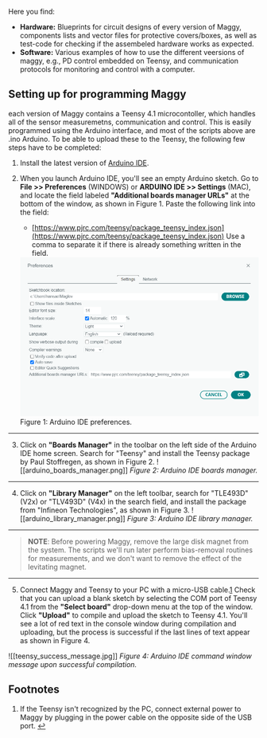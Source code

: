  Here you find:
- **Hardware:** Blueprints for circuit designs of every version of Maggy, components lists and vector files for protective covers/boxes, as well as test-code for checking if the assembeled hardware works as expected.
- **Software:** Various examples of how to use the different veersions of maggy, e.g., PD control embedded on Teensy, and communication protocols for monitoring and control with a computer.


## Setting up for programming Maggy

each version of Maggy contains a Teensy 4.1 microcontoller, which handles all of the sensor measuremetns, communication and control. This is easily programmed using the Arduino interface, and most of the scripts above are .ino Arduino. To be able to upload these to the Teensy, the following few steps have to be completed:

1.  Install the latest version of [Arduino IDE](https://www.arduino.cc/en/software).

2. When you launch Arduino IDE, you'll see an empty Arduino sketch. Go to **File >> Preferences** (WINDOWS) or **ARDUINO IDE >> Settings** (MAC), and locate the field labeled **"Additional boards manager URLs"** at the bottom of the window, as shown in Figure 1. Paste the following link into the field:
	- [https://www.pjrc.com/teensy/package_teensy_index.json](https://www.pjrc.com/teensy/package_teensy_index.json)
    Use a comma to separate it if there is already something written in the field.

    <td align="center">
      <img src="../media/images_and_illustrations/arduino_setup_instructions/arduino_preferences.png" alt="Maglev System Illustration" width="600"><br>
      Figure 1: Arduino IDE preferences.
    </td>

---

3. Click on **"Boards Manager"** in the toolbar on the left side of the Arduino IDE home screen. Search for "Teensy" and install the Teensy package by Paul Stoffregen, as shown in Figure 2.
![[arduino_boards_manager.png]]
_Figure 2: Arduino IDE boards manager._

---

4. Click on **"Library Manager"** on the left toolbar, search for "TLE493D" (V2x) or "TLV493D" (V4x) in the search field, and install the package from "Infineon Technologies", as shown in Figure 3.
![[arduino_library_manager.png]]
 _Figure 3: Arduino IDE library manager._

---

> **NOTE**: Before powering Maggy, remove the large disk magnet from the system. The scripts we'll run later perform bias-removal routines for measurements, and we don't want to remove the effect of the levitating magnet.

---

5.  Connect Maggy and Teensy to your PC with a micro-USB cable.[1](https://chatgpt.com/c/67e6699f-81f0-8013-9739-4315bfa6288c#user-content-fn-1) Check that you can upload a blank sketch by selecting the COM port of Teensy 4.1 from the **"Select board"** drop-down menu at the top of the window. Click **"Upload"** to compile and upload the sketch to Teensy 4.1. You'll see a lot of red text in the console window during compilation and uploading, but the process is successful if the last lines of text appear as shown in Figure 4.

![[teensy_success_message.jpg]]
 _Figure 4: Arduino IDE command window message upon successful compilation._

## Footnotes

1. If the Teensy isn't recognized by the PC, connect external power to Maggy by plugging in the power cable on the opposite side of the USB port. [↩](https://chatgpt.com/c/67e6699f-81f0-8013-9739-4315bfa6288c#user-content-fnref-1)

